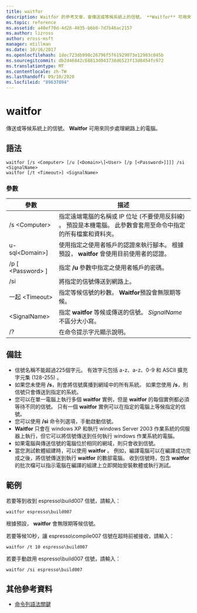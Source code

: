 ```yaml
---
title: waitfor
description: Waitfor 的參考文章，會傳送或等候系統上的信號。 **Waitfor** 可用來同步處理網路上的電腦。
ms.topic: reference
ms.assetid: a48ef70d-4d28-4035-b6b0-7d7b46ac2157
ms.author: lizross
author: eross-msft
manager: mtillman
ms.date: 10/16/2017
ms.openlocfilehash: 1dec723db998c26796f5f61929073e12903c045b
ms.sourcegitcommit: db2d46842c68813d043738d6523f13d8454fc972
ms.translationtype: MT
ms.contentlocale: zh-TW
ms.lasthandoff: 09/10/2020
ms.locfileid: "89637894"
---
```

# <a name="waitfor"></a>waitfor



傳送或等候系統上的信號。 **Waitfor** 可用來同步處理網路上的電腦。



## <a name="syntax"></a>語法

```
waitfor [/s <Computer> [/u [<Domain>\]<User> [/p [<Password>]]]] /si <SignalName>
waitfor [/t <Timeout>] <SignalName>
```

### <a name="parameters"></a>參數

|       參數       |                                                                                         描述                                                                                          |
|-----------------------|----------------------------------------------------------------------------------------------------------------------------------------------------------------------------------------------|
|    /s \<Computer>     | 指定遠端電腦的名稱或 IP 位址 (不要使用反斜線) 。 預設是本機電腦。 此參數會套用至命令中指定的所有檔案和資料夾。 |
| u-sql\<Domain>\]<User> |                              使用指定之使用者帳戶的認證來執行腳本。 根據預設， **waitfor** 會使用目前使用者的認證。                               |
|   /p [ \<Password> ]    |                                                    指定 **/u** 參數中指定之使用者帳戶的密碼。                                                     |
|          /si          |                                                                        將指定的信號傳送到網路上。                                                                        |
|     一起 \<Timeout>     |                                              指定等候信號的秒數。 **Waitfor**預設會無限期等候。                                               |
|     \<SignalName>     |                                                指定 **waitfor** 等候或傳送的信號。 *SignalName* 不區分大小寫。                                                 |
|          /?           |                                                                             在命令提示字元顯示說明。                                                                             |

## <a name="remarks"></a>備註

-   信號名稱不能超過225個字元。 有效字元包括 a-z、a-z、0-9 和 ASCII 擴充字元集 (128-255) 。
-   如果您未使用 **/s**，則會將信號廣播到網域中的所有系統。 如果您使用 **/s**，則信號只會傳送到指定的系統。
-   您可以在單一電腦上執行多個 **waitfor** 實例，但是 **waitfor** 的每個實例都必須等待不同的信號。 只有一個 **waitfor** 實例可以在指定的電腦上等候指定的信號。
-   您可以使用 **/si** 命令列選項，手動啟動信號。
-   **Waitfor** 只會在 windows XP 和執行 windows Server 2003 作業系統的伺服器上執行，但它可以將信號傳送到任何執行 windows 作業系統的電腦。
-   如果電腦與傳送信號的電腦位於相同的網域，則只會收到信號。
-   當您測試軟體組建時，可以使用 **waitfor** 。 例如，編譯電腦可以在編譯成功完成之後，將信號傳送到執行 **waitfor** 的數部電腦。 收到信號時，包含 **waitfor** 的批次檔可以指示電腦在編譯的組建上立即開始安裝軟體或執行測試。

## <a name="examples"></a>範例

若要等到收到 espresso\build007 信號，請輸入：
```
waitfor espresso\build007
```
根據預設， **waitfor** 會無限期等候信號。

若要等候10秒，讓 espresso\compile007 信號在超時前被接收，請輸入：
```
waitfor /t 10 espresso\build007
```
若要手動啟用 espresso\build007 信號，請輸入：
```
waitfor /si espresso\build007
```

## <a name="additional-references"></a>其他參考資料

- [命令列語法關鍵](command-line-syntax-key.md)